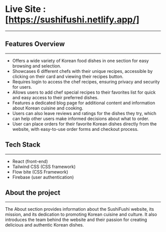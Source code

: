 # Live Site : [https://sushifushi.netlify.app/]

---

## Features Overview

---

- Offers a wide variety of Korean food dishes in one section for easy browsing and selection.
- Showcases 6 different chefs with their unique recipes, accessible by clicking on their card and viewing their recipes button.
- Requires login to access the chef recipes, ensuring privacy and security for users.
- Allows users to add chef special recipes to their favorites list for quick and easy access to their preferred dishes.
- Features a dedicated blog page for additional content and information about Korean cuisine and cooking.
- Users can also leave reviews and ratings for the dishes they try, which can help other users make informed decisions about what to order.
- User can place orders for their favorite Korean dishes directly from the website, with easy-to-use order forms and checkout process.

## Tech Stack

---

- React (front-end)
- Tailwind CSS (CSS framework)
- Flow bite (CSS Framework)
- Firebase (user authentication)

## About the project

---

The About section provides information about the SushiFushi website, its mission, and its dedication to promoting Korean cuisine and culture. It also introduces the team behind the website and their passion for creating delicious and authentic Korean dishes.
